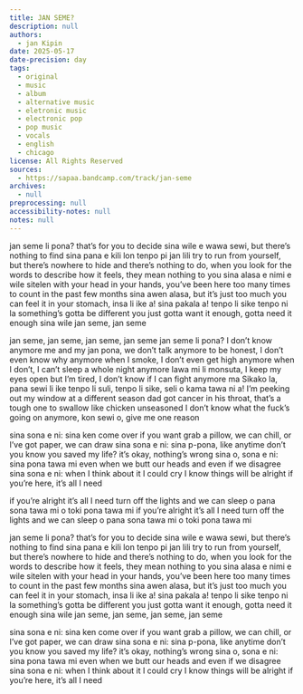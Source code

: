 ```yaml
---
title: JAN SEME?
description: null
authors:
  - jan Kipin
date: 2025-05-17
date-precision: day
tags:
  - original
  - music
  - album
  - alternative music
  - eletronic music
  - electronic pop
  - pop music
  - vocals
  - english
  - chicago
license: All Rights Reserved
sources:
  - https://sapaa.bandcamp.com/track/jan-seme
archives:
  - null
preprocessing: null
accessibility-notes: null
notes: null
---
```


jan seme li pona? that’s for you to decide
sina wile e wawa sewi, but there’s nothing to find
sina pana e kili lon tenpo pi jan lili
try to run from yourself, but there’s nowhere to hide
and there’s nothing to do, when you look for the words
to describe how it feels, they mean nothing to you
sina alasa e nimi e wile sitelen
with your head in your hands, you’ve been here
too many times to count in the past few months
sina awen alasa, but it’s just too much
you can feel it in your stomach, insa li ike a!
sina pakala a! tenpo li sike
tenpo ni la something’s gotta be different
you just gotta want it enough, gotta need it enough
sina wile jan seme, jan seme

jan seme, jan seme, jan seme, jan seme
jan seme li pona? I don’t know anymore
me and my jan pona, we don’t talk anymore
to be honest, I don’t even know why anymore
when I smoke, I don’t even get high anymore
when I don’t, I can’t sleep a whole night anymore
lawa mi li monsuta, I keep my eyes open
but I’m tired, I don’t know if I can fight anymore
ma Sikako la, pana sewi li ike
tenpo li suli, tenpo li sike, seli o kama tawa ni a!
I’m peeking out my window at a different season
dad got cancer in his throat, that’s a tough one to swallow like chicken unseasoned
I don’t know what the fuck’s going on anymore, kon sewi o, give me one reason

sina sona e ni: sina ken come over if you want
grab a pillow, we can chill, or I’ve got paper, we can draw
sina sona e ni: sina p-pona, like anytime
don’t you know you saved my life? it’s okay, nothing’s wrong
sina o, sona e ni: sina pona tawa mi
even when we butt our heads and even if we disagree
sina sona e ni: when I think about it I could cry
I know things will be alright if you’re here, it’s all I need

if you’re alright it’s all I need
turn off the lights and we can sleep
o pana sona tawa mi
o toki pona tawa mi
if you’re alright it’s all I need
turn off the lights and we can sleep
o pana sona tawa mi
o toki pona tawa mi

jan seme li pona? that’s for you to decide
sina wile e wawa sewi, but there’s nothing to find
sina pana e kili lon tenpo pi jan lili
try to run from yourself, but there’s nowhere to hide
and there’s nothing to do, when you look for the words
to describe how it feels, they mean nothing to you
sina alasa e nimi e wile sitelen
with your head in your hands, you’ve been here
too many times to count in the past few months
sina awen alasa, but it’s just too much
you can feel it in your stomach, insa li ike a!
sina pakala a! tenpo li sike
tenpo ni la something’s gotta be different
you just gotta want it enough, gotta need it enough
sina wile jan seme, jan seme, jan seme, jan seme

sina sona e ni: sina ken come over if you want
grab a pillow, we can chill, or I’ve got paper, we can draw
sina sona e ni: sina p-pona, like anytime
don’t you know you saved my life? it’s okay, nothing’s wrong
sina o, sona e ni: sina pona tawa mi
even when we butt our heads and even if we disagree
sina sona e ni: when I think about it I could cry
I know things will be alright if you’re here, it’s all I need

